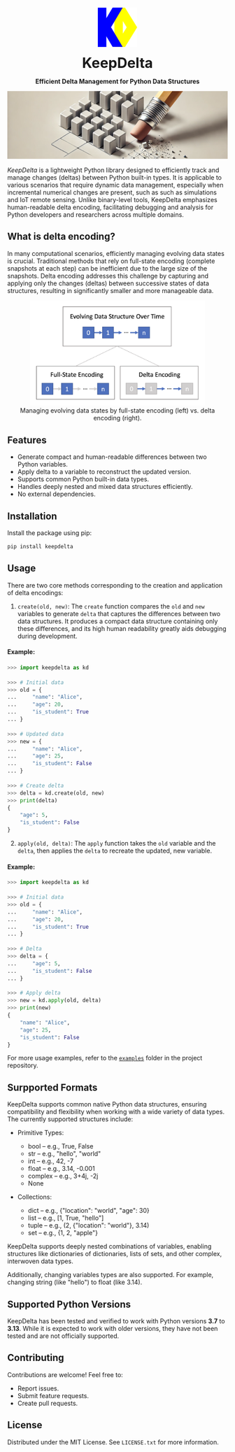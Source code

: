 <br />
<div align="center">
    <a href="https://github.com/aslan-ng/KeepDelta">
        <img src="assets/logo.png" alt="Logo" width="90" height="90">
    </a>
    <p>
        <strong>
            <span style="font-size: 32px;">
                KeepDelta
            </span>
        </strong>
    </p>
    <p><strong>
    Efficient Delta Management for Python Data Structures</strong>
    </p>
</div>

![Header](assets/header.png)

*KeepDelta* is a lightweight Python library designed to efficiently track and manage changes (deltas) between Python built-in types. It is applicable to various scenarios  that require dynamic data management, especially when incremental numerical changes are present, such as such as simulations and IoT remote sensing. Unlike binary-level tools, KeepDelta emphasizes human-readable delta encoding, facilitating debugging and analysis for Python developers and researchers across multiple domains.

## What is delta encoding?
In many computational scenarios, efficiently managing evolving data states is crucial. Traditional methods that rely on full-state encoding (complete snapshots at each step) can be inefficient due to the large size of the snapshots. Delta encoding addresses this challenge by capturing and applying only the changes (deltas) between successive states of data structures, resulting in significantly smaller and more manageable data.

<div align="center">
    <img src="assets/delta_encoding.png" alt="Comparison between traditional data management method and delta encoding." width="400">
    </br>
    Managing evolving data states by full-state encoding (left) vs. delta encoding (right).
</div>

## Features
* Generate compact and human-readable differences between two Python variables.
* Apply delta to a variable to reconstruct the updated version.
* Supports common Python built-in data types.
* Handles deeply nested and mixed data structures efficiently.
* No external dependencies.

## Installation
Install the package using pip:
```sh
pip install keepdelta
```

## Usage
There are two core methods corresponding to the creation and application of delta encodings:

1. `create(old, new)`:
The `create` function compares the `old` and `new` variables to generate `delta` that captures the differences between two data structures. It produces a compact data structure containing only these differences, and its high human readability greatly aids debugging during development.
#### Example:
```python
>>> import keepdelta as kd

>>> # Initial data
>>> old = {
...     "name": "Alice",
...     "age": 20,
...     "is_student": True
... }

>>> # Updated data
>>> new = {
...     "name": "Alice",
...     "age": 25,
...     "is_student": False
... }

>>> # Create delta
>>> delta = kd.create(old, new)
>>> print(delta)
{
    "age": 5,
    "is_student": False
}
```

2. `apply(old, delta)`:
The `apply` function takes the `old` variable and the `delta`, then applies the `delta` to recreate the updated, new variable.
#### Example:
```python
>>> import keepdelta as kd

>>> # Initial data
>>> old = {
...     "name": "Alice",
...     "age": 20,
...     "is_student": True
... }

>>> # Delta
>>> delta = {
...     "age": 5,
...     "is_student": False
... }

>>> # Apply delta
>>> new = kd.apply(old, delta)
>>> print(new)
{
    "name": "Alice",
    "age": 25,
    "is_student": False
}
```
For more usage examples, refer to the [`examples`](https://github.com/aslan-ng/KeepDelta/tree/main/examples) folder in the project repository.

## Surpported Formats
KeepDelta supports common native Python data structures, ensuring compatibility and flexibility when working with a wide variety of data types. The currently supported structures include:

* Primitive Types:
	* bool – e.g., True, False
    * str – e.g., "hello", "world"
	* int – e.g., 42, -7
	* float – e.g., 3.14, -0.001
	* complex – e.g., 3+4j, -2j
    * None

* Collections:
    * dict – e.g., {"location": "world", "age": 30}
    * list – e.g., [1, True, "hello"]
    * tuple – e.g., (2, {"location": "world"}, 3.14)
    * set – e.g., {1, 2, "apple"}

KeepDelta supports deeply nested combinations of variables, enabling structures like dictionaries of dictionaries, lists of sets, and other complex, interwoven data types.

Additionally, changing variables types are also supported. For example, changing string (like "hello") to float (like 3.14).

## Supported Python Versions
KeepDelta has been tested and verified to work with Python versions **3.7** to **3.13**. While it is expected to work with older versions, they have not been tested and are not officially supported.

## Contributing
Contributions are welcome! Feel free to:
* Report issues.
* Submit feature requests.
* Create pull requests.

## License
Distributed under the MIT License. See `LICENSE.txt` for more information.